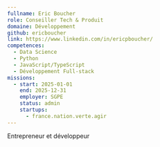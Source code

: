 ```yaml
---
fullname: Eric Boucher
role: Conseiller Tech & Produit
domaine: Développement
github: ericboucher
link: https://www.linkedin.com/in/ericpboucher/
competences:
  - Data Science
  - Python
  - JavaScript/TypeScript
  - Développement Full-stack
missions:
  - start: 2025-01-01
    end: 2025-12-31
    employer: SGPE
    status: admin
    startups:
      - france.nation.verte.agir
---
```

Entrepreneur et développeur